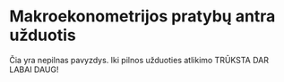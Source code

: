# Makroekonometrijos pratybų antra užduotis

Čia yra nepilnas pavyzdys. Iki pilnos užduoties atlikimo TRŪKSTA DAR LABAI DAUG!
